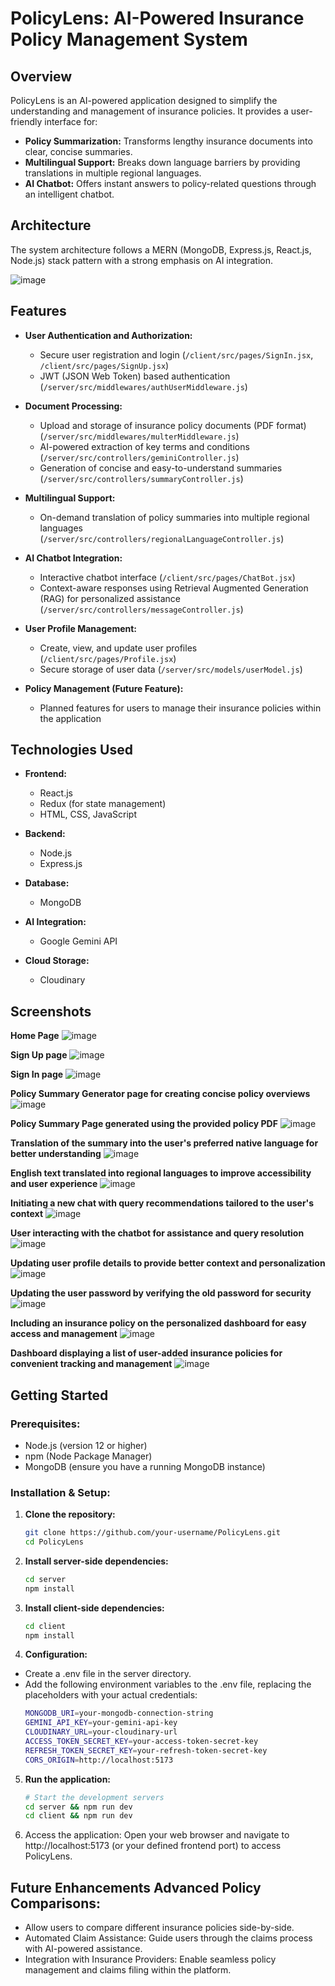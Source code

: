 # PolicyLens: AI-Powered Insurance Policy Management System

## Overview

PolicyLens is an AI-powered application designed to simplify the understanding and management of insurance policies.  It provides a user-friendly interface for:

- **Policy Summarization:** Transforms lengthy insurance documents into clear, concise summaries.
- **Multilingual Support:**  Breaks down language barriers by providing translations in multiple regional languages.
- **AI Chatbot:**  Offers instant answers to policy-related questions through an intelligent chatbot.

## Architecture 

The system architecture follows a MERN (MongoDB, Express.js, React.js, Node.js) stack pattern with a strong emphasis on AI integration.

![image](https://github.com/user-attachments/assets/46098d66-3894-43d8-ab5c-e1be37c34021)


## Features

- **User Authentication and Authorization:**
   - Secure user registration and login (`/client/src/pages/SignIn.jsx`, `/client/src/pages/SignUp.jsx`)
   - JWT (JSON Web Token) based authentication (`/server/src/middlewares/authUserMiddleware.js`)

- **Document Processing:**
   - Upload and storage of insurance policy documents (PDF format) (`/server/src/middlewares/multerMiddleware.js`)
   - AI-powered extraction of key terms and conditions  (`/server/src/controllers/geminiController.js`)
   - Generation of concise and easy-to-understand summaries (`/server/src/controllers/summaryController.js`)

- **Multilingual Support:**
   - On-demand translation of policy summaries into multiple regional languages (`/server/src/controllers/regionalLanguageController.js`)

- **AI Chatbot Integration:**
   - Interactive chatbot interface (`/client/src/pages/ChatBot.jsx`)
   - Context-aware responses using Retrieval Augmented Generation (RAG) for personalized assistance (`/server/src/controllers/messageController.js`)

- **User Profile Management:** 
   - Create, view, and update user profiles (`/client/src/pages/Profile.jsx`)
   - Secure storage of user data (`/server/src/models/userModel.js`)

- **Policy Management (Future Feature):**
   - Planned features for users to manage their insurance policies within the application

## Technologies Used

- **Frontend:**
  - React.js
  - Redux (for state management)
  - HTML, CSS, JavaScript

- **Backend:**
  - Node.js
  - Express.js

- **Database:**
  - MongoDB

- **AI Integration:**
  - Google Gemini API 

- **Cloud Storage:**
  - Cloudinary 

## Screenshots
**Home Page**
![image](https://github.com/user-attachments/assets/5c28e4de-1bdc-4e1c-ba17-39c6ba54ad06)

**Sign Up page**
![image](https://github.com/user-attachments/assets/c60ee03f-b765-495b-a203-153f24e00c37)

**Sign In page**
![image](https://github.com/user-attachments/assets/e681f51c-0000-46d5-8a05-79ff8c37ba2c)

**Policy Summary Generator page for creating concise policy overviews**
![image](https://github.com/user-attachments/assets/5b6d3135-7da3-4665-b199-eb81a0a09eb1)

**Policy Summary Page generated using the provided policy PDF**
![image](https://github.com/user-attachments/assets/932499e4-4ed8-4e92-9e19-a700bd868d49)

**Translation of the summary into the user's preferred native language for better understanding**
![image](https://github.com/user-attachments/assets/218db882-1127-49d0-ad22-f4f8eaf87725)

**English text translated into regional languages to improve accessibility and user experience**
![image](https://github.com/user-attachments/assets/42fa600f-6255-4044-91e6-7a23c01e4c56)

**Initiating a new chat with query recommendations tailored to the user's context**
![image](https://github.com/user-attachments/assets/47ad2d83-8d4c-4e49-a426-b0ff4e612caa)

**User interacting with the chatbot for assistance and query resolution**
![image](https://github.com/user-attachments/assets/cd977919-75fb-4c83-8e27-9fe8e95ee770)

**Updating user profile details to provide better context and personalization**
![image](https://github.com/user-attachments/assets/b509d012-58a4-466f-ba3f-5557106ef037)

**Updating the user password by verifying the old password for security**
![image](https://github.com/user-attachments/assets/019f8a03-d409-4464-b633-206f7599667b)

**Including an insurance policy on the personalized dashboard for easy access and management**
![image](https://github.com/user-attachments/assets/0921419f-eb64-48d4-b9d9-35f431c98575)

**Dashboard displaying a list of user-added insurance policies for convenient tracking and management**
![image](https://github.com/user-attachments/assets/0a6c86f6-8538-4338-91f0-af4f0f12281e)


## Getting Started

### Prerequisites:

- Node.js (version 12 or higher)
- npm (Node Package Manager)
- MongoDB (ensure you have a running MongoDB instance)

### Installation & Setup:

1. **Clone the repository:**
   ```bash
   git clone https://github.com/your-username/PolicyLens.git 
   cd PolicyLens
2. **Install server-side dependencies:**
   ```bash
   cd server
   npm install
3. **Install client-side dependencies:**
   ```bash
   cd client 
   npm install
4. **Configuration:**
  - Create a .env file in the server directory.
  - Add the following environment variables to the .env file, replacing the placeholders with your actual credentials:
     ```bash
    MONGODB_URI=your-mongodb-connection-string
    GEMINI_API_KEY=your-gemini-api-key
    CLOUDINARY_URL=your-cloudinary-url
    ACCESS_TOKEN_SECRET_KEY=your-access-token-secret-key
    REFRESH_TOKEN_SECRET_KEY=your-refresh-token-secret-key
    CORS_ORIGIN=http://localhost:5173
5. **Run the application:**
    ```bash
    # Start the development servers
    cd server && npm run dev 
    cd client && npm run dev
6. Access the application:
Open your web browser and navigate to http://localhost:5173 (or your defined frontend port) to access PolicyLens.


## Future Enhancements Advanced Policy Comparisons:
- Allow users to compare different insurance policies side-by-side.
- Automated Claim Assistance:  Guide users through the claims process with AI-powered assistance.
- Integration with Insurance Providers: Enable seamless policy management and claims filing within the platform.


















